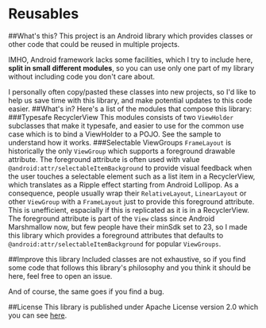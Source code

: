 # Reusables
##What's this?
This project is an Android library which provides classes or other code that could be reused in multiple projects.

IMHO, Android framework lacks some facilities, which I try to include here, **split in small different modules**, so you can use only one part of my library without including code you don't care about.

I personally often copy/pasted these classes into new projects, so I'd like to help us save time with this library, and make potential updates to this code easier.
##What's in?
Here's a list of the modules that compose this library:
###Typesafe RecyclerView
This modules consists of two `ViewHolder` subclasses that make it typesafe, and easier to use for the common use case which is to bind a ViewHolder to a POJO. See the sample to understand how it works.
###Selectable ViewGroups
`FrameLayout` is historically the only `ViewGroup` which supports a foreground drawable attribute. The foreground attribute is often used with value `@android:attr/selectableItemBackground` to provide visual feedback when the user touches a selectable element such as a list item in a RecyclerView, which translates as a Ripple effect starting from Android Lollipop. As a consequence, people usually wrap their `RelativeLayout`, `LinearLayout` or other `ViewGroup` with a `FrameLayout` just to provide this foreground attribute. This is unefficient, espacially if this is replicated as it is in a RecyclerView. The foreground attribute is part of the `View` class since Android Marshmallow now, but few people have their minSdk set to 23, so I made this library which provides a foreground attributes that defaults to `@android:attr/selectableItemBackground` for popular `ViewGroups`.

##Improve this library
Included classes are not exhaustive, so if you find some code that follows this library's philosophy and you think it should be here, feel free to open an issue.

And of course, the same goes if you find a bug.

##License
This library is published under Apache License version 2.0 which you can see [here](https://github.com/LouisCAD/Reusables/blob/master/LICENSE).
